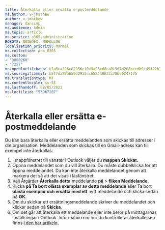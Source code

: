 ```yaml
---
title: Återkalla eller ersätta e-postmeddelande
ms.author: v-jmathew
author: v-jmathew
manager: dansimp
ms.audience: Admin
ms.topic: article
ms.service: o365-administration
ROBOTS: NOINDEX, NOFOLLOW
localization_priority: Normal
ms.collection: Adm_O365
ms.custom:
- "9000260"
- "7257"
ms.openlocfilehash: b1a5ca296c62956ef0a8a95ed8ea9c967d268bcedb9cd5122b39a9678ba1f152
ms.sourcegitcommit: b5f7da89a650d2915dc652449623c78be6247175
ms.translationtype: MT
ms.contentlocale: sv-SE
ms.lasthandoff: 08/05/2021
ms.locfileid: "53967207"
---
```

# <a name="recall-or-replace-email-message"></a>Återkalla eller ersätta e-postmeddelande

Du kan bara återkalla eller ersätta meddelanden som skickas till adresser i din organisation. Meddelanden som skickas till en Gmail-adress kan till exempel inte återkallas.

1. I mappfönstret till vänster i Outlook väljer du **mappen Skickat.**
2. Öppna meddelandet som du vill återkalla. Du måste dubbelklicka för att öppna meddelandet. Du kan inte återkalla meddelandet genom att markera det så att det visas i läsfönstret.
3. Välj Åtgärder **Återkalla detta** meddelande **på**  >  **fliken Meddelande.**
4. Klicka **på Ta bort olästa exemplar av detta meddelande** eller Ta bort **olästa exemplar och ersätta med ett** nytt meddelande och klicka sedan på **OK.**
5. Om du skickar ett ersättningsmeddelande skriver du meddelandet och klickar sedan på **Skicka**.
6. Om det går att återkalla ett meddelande eller inte beror på mottagarnas inställningar i Outlook. Information om hur du kontrollerar återkallelsen finns [i den här artikeln.](https://support.office.com/article/recall-or-replace-an-email-message-that-you-sent-35027f88-d655-4554-b4f8-6c0729a723a0#tocheck)
